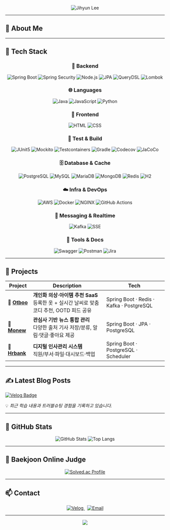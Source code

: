 <!-- 👋 HEADER -->
<p align="center">
  <img
    src="https://capsule-render.vercel.app/api?type=waving&color=gradient&height=160&text=Jihyun%20Lee&fontAlign=50&fontSize=46&desc=Backend%20Engineer&descAlign=50&descAlignY=70"
    alt="Jihyun Lee"
  />
</p>

---

## 🧠 About Me

---

## 🧰 Tech Stack
<h3 align="center">🧱 Backend</h3>
<div align="center">
  
![Spring Boot](https://img.shields.io/badge/Spring%20Boot-6DB33F?style=for-the-badge&logo=springboot&logoColor=white)
![Spring Security](https://img.shields.io/badge/Spring%20Security-6DB33F?style=for-the-badge&logo=springsecurity&logoColor=white)
![Node.js](https://img.shields.io/badge/Node.js-43853D?style=for-the-badge&logo=node.js&logoColor=white)
![JPA](https://img.shields.io/badge/JPA-59666C?style=for-the-badge)
![QueryDSL](https://img.shields.io/badge/QueryDSL-4B5563?style=for-the-badge)
![Lombok](https://img.shields.io/badge/Lombok-FF2D20?style=for-the-badge)

</div>

<h3 align="center">🌐 Languages</h3>
<div align="center">

![Java](https://img.shields.io/badge/Java-ED8B00?style=for-the-badge&logo=openjdk&logoColor=white)
![JavaScript](https://img.shields.io/badge/JavaScript-F7DF1E?style=for-the-badge&logo=javascript&logoColor=white)
![Python](https://img.shields.io/badge/Python-14354C?style=for-the-badge&logo=python&logoColor=white)

</div>

<h3 align="center">🎨 Frontend</h3>
<div align="center">

![HTML](https://img.shields.io/badge/HTML-239120?style=for-the-badge&logo=html5&logoColor=white)
![CSS](https://img.shields.io/badge/CSS-239120?style=for-the-badge&logo=css3&logoColor=white)

</div>

<h3 align="center">🧪 Test & Build</h3>
<div align="center">

![JUnit5](https://img.shields.io/badge/JUnit5-E33332?style=for-the-badge&logo=junit5&logoColor=white)
![Mockito](https://img.shields.io/badge/Mockito-4B5563?style=for-the-badge)
![Testcontainers](https://img.shields.io/badge/Testcontainers-2496ED?style=for-the-badge&logo=docker&logoColor=white)
![Gradle](https://img.shields.io/badge/Gradle-02303A?style=for-the-badge&logo=gradle&logoColor=white)
![Codecov](https://img.shields.io/badge/Codecov-F01F7A?style=for-the-badge&logo=codecov&logoColor=white)
![JaCoCo](https://img.shields.io/badge/JaCoCo-FFB300?style=for-the-badge)

</div>

<h3 align="center">🗄️ Database & Cache</h3>
<div align="center">

![PostgreSQL](https://img.shields.io/badge/PostgreSQL-316192?style=for-the-badge&logo=postgresql&logoColor=white)
![MySQL](https://img.shields.io/badge/MySQL-00000F?style=for-the-badge&logo=mysql&logoColor=white)
![MariaDB](https://img.shields.io/badge/MariaDB-003545?style=for-the-badge&logo=mariadb&logoColor=white)
![MongoDB](https://img.shields.io/badge/MongoDB-4EA94B?style=for-the-badge&logo=mongodb&logoColor=white)
![Redis](https://img.shields.io/badge/Redis-DC382D?style=for-the-badge&logo=redis&logoColor=white)
![H2](https://img.shields.io/badge/H2%20Database-4479A1?style=for-the-badge)

</div>

<h3 align="center">☁️ Infra & DevOps</h3>
<div align="center">

![AWS](https://img.shields.io/badge/AWS-FF9900?style=for-the-badge&logo=amazonaws&logoColor=white)
![Docker](https://img.shields.io/badge/Docker-2496ED?style=for-the-badge&logo=docker&logoColor=white)
![NGINX](https://img.shields.io/badge/NGINX-009639?style=for-the-badge&logo=nginx&logoColor=white)
![GitHub Actions](https://img.shields.io/badge/GitHub%20Actions-2088FF?style=for-the-badge&logo=githubactions&logoColor=white)

</div>

<h3 align="center">🔔 Messaging & Realtime</h3>
<div align="center">

![Kafka](https://img.shields.io/badge/Kafka-231F20?style=for-the-badge&logo=apachekafka&logoColor=white)
![SSE](https://img.shields.io/badge/SSE-4B5563?style=for-the-badge)

</div>

<h3 align="center">🧭 Tools & Docs</h3>
<div align="center">

![Swagger](https://img.shields.io/badge/Swagger-85EA2D?style=for-the-badge&logo=swagger&logoColor=white)
![Postman](https://img.shields.io/badge/Postman-FF6C37?style=for-the-badge&logo=postman&logoColor=white)
![Jira](https://img.shields.io/badge/Jira-0052CC?style=for-the-badge&logo=jira&logoColor=white)

</div>

---

## 🚀 Projects

| Project | Description | Tech |
|---|---|---|
| 🧥 [**Otboo**](https://github.com/33otot/sb03-otboo-team03) | **개인화 의상·아이템 추천 SaaS** <br> 등록한 옷 + 실시간 날씨로 맞춤 코디 추천, OOTD 피드 공유 | Spring Boot · Redis · Kafka · PostgreSQL |
| 📰 [**Monew**](https://github.com/sb3-monew-team1/sb3-monew-team1) | **관심사 기반 뉴스 통합 관리** <br> 다양한 출처 기사 저장/분류, 알림·댓글·좋아요 제공 | Spring Boot · JPA · PostgreSQL |
| 🏢 [**Hrbank**](https://github.com/sb3-HRBANK-team4/sb3-hrbank-team4) | **디지털 인사관리 시스템** <br> 직원/부서·파일·대시보드·백업 | Spring Boot · PostgreSQL · Scheduler |

---

## ✍️ Latest Blog Posts
[![Velog Badge](https://img.shields.io/badge/Velog-@jh__devlog-20C997?style=flat&logo=velog)](https://velog.io/@jh_devlog/posts)

💡 *최근 학습 내용과 트러블슈팅 경험을 기록하고 있습니다.*

---

## 🧩 GitHub Stats
<div align="center">

![GitHub Stats](https://github-readme-stats.vercel.app/api?username=jhlee-codes&show_icons=true&theme=tokyonight&hide_border=true&count_private=true)
![Top Langs](https://github-readme-stats.vercel.app/api/top-langs/?username=jhlee-codes&layout=compact&theme=tokyonight&hide_border=true)

</div>

---

## 🥇 Baekjoon Online Judge
<div align="center">

[![Solved.ac Profile](http://mazassumnida.wtf/api/v2/generate_badge?boj=jhleezz00)](https://solved.ac/jhleezz00)

</div>

---

## 📫 Contact
<p align="center">
  <a href="https://velog.io/@jh_devlog/posts">
    <img src="https://img.shields.io/badge/Velog-@jh__devlog-20C997?logo=velog&style=for-the-badge" alt="Velog" />
  </a>
  &nbsp;
  <a href="mailto:jhleezz00@naver.com">
    <img src="https://img.shields.io/badge/Email-jhleezz00%40naver.com-000000?logo=gmail&logoColor=white&style=for-the-badge" alt="Email" />
  </a>
</p>

---

<p align="center">
  <img src="https://capsule-render.vercel.app/api?type=waving&color=gradient&text=Thanks%20for%20visiting%20💫&height=100&section=footer" />
</p>
